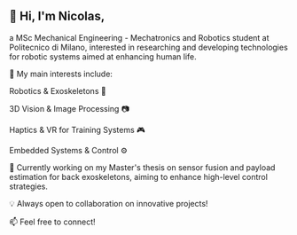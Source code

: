 ## 👋 Hi, I'm Nicolas, 
a MSc Mechanical Engineering - Mechatronics and Robotics student at Politecnico di Milano, interested in researching and developing technologies for robotic systems aimed at enhancing human life.

🚀 My main interests include:

Robotics & Exoskeletons 🤖

3D Vision & Image Processing 📷

Haptics & VR for Training Systems 🎮

Embedded Systems & Control ⚙️

🔬 Currently working on my Master's thesis on sensor fusion and payload estimation for back exoskeletons, aiming to enhance high-level control strategies.

💡 Always open to collaboration on innovative projects!

📫 Feel free to connect!
